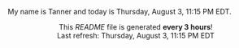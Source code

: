 My name is Tanner and today is Thursday, August 3, 11:15 PM EDT.

<p align="center">This <i>README</i> file is generated <b>every 3 hours</b>!</br>Last refresh: Thursday, August 3, 11:15 PM EDT<br /></p>
